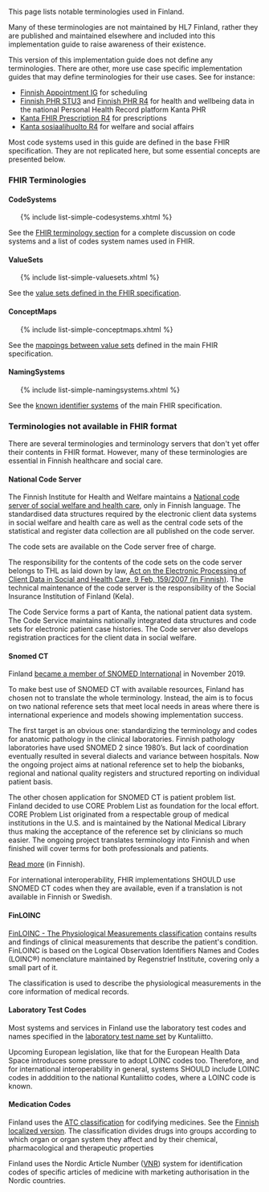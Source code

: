 This page lists notable terminologies used in Finland.

Many of these terminologies are not maintained by HL7 Finland, rather they are published and
maintained elsewhere and included into this implementation guide to raise awareness of their
existence.

This version of this implementation guide does not define any terminologies. There are other, more
use case specific implementation guides that may define terminologies for their use cases. See for
instance:
* [Finnish Appointment IG](https://simplifier.net/finnishappointment) for scheduling
* [Finnish PHR STU3](https://simplifier.net/FinnishPHR) and
  [Finnish PHR R4](https://simplifier.net/FinnishPHRR4) for health and wellbeing data in the
  national Personal Health Record platform Kanta PHR
* [Kanta FHIR Prescription R4](https://simplifier.net/PrescriptionR4) for prescriptions
* [Kanta sosiaalihuolto R4](https://simplifier.net/Kanta-sosiaalihuolto-R4) for welfare and social
  affairs

Most code systems used in this guide are defined in the base FHIR specification. They are not
replicated here, but some essential concepts are presented below.

### FHIR Terminologies

#### CodeSystems
  
<ul>
{% include list-simple-codesystems.xhtml %}
</ul>

See the [FHIR terminology section](https://hl7.org/fhir/terminologies-systems.html) for a complete
discussion on code systems and a list of codes system names used in FHIR.

#### ValueSets

<ul>
{% include list-simple-valuesets.xhtml %}
</ul>

See the
[value sets defined in the FHIR specification](https://hl7.org/fhir/terminologies-valuesets.html).

#### ConceptMaps

<ul>
{% include list-simple-conceptmaps.xhtml %}
</ul>

See the [mappings between value sets](https://hl7.org/fhir/terminologies-conceptmaps.html) defined
in the main FHIR specification. 

#### NamingSystems

<ul>
{% include list-simple-namingsystems.xhtml %}
</ul>

See the [known identifier systems](https://hl7.org/fhir/identifier-registry.html) of the main FHIR
specification.

### Terminologies not available in FHIR format

There are several terminologies and terminology servers that don't yet offer their contents in FHIR
format. However, many of these terminologies are essential in Finnish healthcare and social care.

#### National Code Server

The Finnish Institute for Health and Welfare maintains a
[National code server of social welfare and health care](https://koodistopalvelu.kanta.fi/codeserver/pages/classification-list-page.xhtml),
only in Finnish language. The standardised data structures required by the electronic client data
systems in social welfare and health care as well as the central code sets of the statistical and
register data collection are all published on the code server.

The code sets are available on the Code server free of charge.

The responsibility for the contents of the code sets on the code server belongs to THL as laid down
by law,
[Act on the Electronic Processing of Client Data in Social and Health Care, 9 Feb, 159/2007 (in Finnish)](http://www.finlex.fi/fi/laki/ajantasa/2007/20070159).
The technical maintenance of the code server is the responsibility of the Social Insurance
Institution of Finland (Kela).

The Code Service forms a part of Kanta, the national patient data system. The Code Service
maintains nationally integrated data structures and code sets for electronic patient case
histories. The Code server also develops registration practices for the client data in social
welfare.

#### Snomed CT

Finland
[became a member of SNOMED International](https://www.snomed.org/our-stakeholders/member/finland)
in November 2019. 

To make best use of SNOMED CT with available resources, Finland has chosen not to translate the
whole terminology. Instead, the aim is to focus on two national reference sets that meet local
needs in areas where there is international experience and models showing implementation success.

The first target is an obvious one: standardizing the terminology and codes for anatomic pathology
in the clinical laboratories. Finnish pathology laboratories have used SNOMED 2 since 1980’s. But
lack of coordination eventually resulted in several dialects and variance between hospitals. Now
the ongoing project aims at national reference set to help the biobanks, regional and national
quality registers and structured reporting on individual patient basis.

The other chosen application for SNOMED CT is patient problem list. Finland decided to use CORE
Problem List as foundation for the local effort. CORE Problem List originated from a respectable
group of medical institutions in the U.S. and is maintained by the National Medical Library thus
making the acceptance of the reference set by clinicians so much easier. The ongoing project
translates terminology into Finnish and when finished will cover terms for both professionals and
patients.

[Read more](https://thl.fi/fi/web/tiedonhallinta-sosiaali-ja-terveysalalla/koodistopalvelu/snomed-ct)
(in Finnish).

For international interoperability, FHIR implementations SHOULD use SNOMED CT codes when they are
available, even if a translation is not available in Finnish or Swedish.

#### FinLOINC

[FinLOINC - The Physiological Measurements classification](https://koodistopalvelu.kanta.fi/codeserver/pages/classification-view-page.xhtml?classificationKey=273&versionKey=350)
contains results and findings of clinical measurements that describe the patient's condition.
FinLOINC is based on the Logical Observation Identifiers Names and Codes (LOINC®) nomenclature
maintained by Regenstrief Institute, covering only a small part of it.

The classification is used to describe the physiological measurements in the core information of
medical records.

#### Laboratory Test Codes

Most systems and services in Finland use the laboratory test codes and names specified in the
[laboratory test name set](https://koodistopalvelu.kanta.fi/codeserver/pages/classification-view-page.xhtml?classificationKey=88&versionKey=120)
by Kuntaliitto.

Upcoming European legislation, like that for the European Health Data Space introduces some
pressure to adopt LOINC codes too. Therefore, and for international interoperability in general,
systems SHOULD include LOINC codes in adddition to the national Kuntaliitto codes, where a LOINC
code is known.

#### Medication Codes

Finland uses the [ATC classification](https://www.whocc.no/) for codifying medicines. See the
[Finnish localized version](https://www.fimea.fi/web/en/databases_and_registers/atc-codes).
The classification divides drugs into groups according to which organ or organ system they affect
and by their chemical, pharmacological and therapeutic properties

Finland uses the Nordic Article Number ([VNR](https://wiki.vnr.fi/)) system for identification
codes of specific articles of medicine with marketing authorisation in the Nordic countries.
